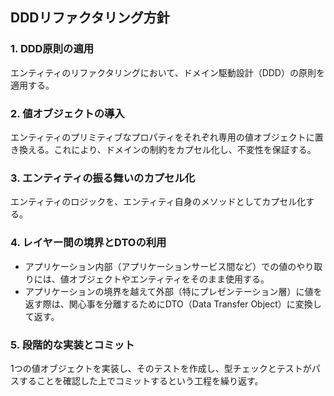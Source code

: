 ## DDDリファクタリング方針

### 1. DDD原則の適用
エンティティのリファクタリングにおいて、ドメイン駆動設計（DDD）の原則を適用する。

### 2. 値オブジェクトの導入
エンティティのプリミティブなプロパティをそれぞれ専用の値オブジェクトに置き換える。これにより、ドメインの制約をカプセル化し、不変性を保証する。

### 3. エンティティの振る舞いのカプセル化
エンティティのロジックを、エンティティ自身のメソッドとしてカプセル化する。

### 4. レイヤー間の境界とDTOの利用
- アプリケーション内部（アプリケーションサービス間など）での値のやり取りには、値オブジェクトやエンティティをそのまま使用する。
- アプリケーションの境界を越えて外部（特にプレゼンテーション層）に値を返す際は、関心事を分離するためにDTO（Data Transfer Object）に変換して返す。

### 5. 段階的な実装とコミット
1つの値オブジェクトを実装し、そのテストを作成し、型チェックとテストがパスすることを確認した上でコミットするという工程を繰り返す。